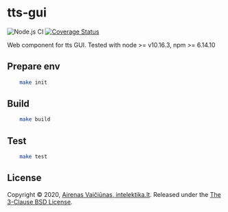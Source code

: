 # tts-gui

![Node.js CI](https://github.com/airenas/tts-gui/workflows/Node.js%20CI/badge.svg) [![Coverage Status](https://coveralls.io/repos/github/airenas/tts-gui/badge.svg)](https://coveralls.io/github/airenas/tts-gui)


Web component for tts GUI. Tested with node >= v10.16.3, npm >= 6.14.10

## Prepare env

```bash
    make init
```

## Build

```bash
    make build
```

## Test

```bash
    make test
```

## License

Copyright © 2020, [Airenas Vaičiūnas, intelektika.lt](https://github.com/airenas).
Released under the [The 3-Clause BSD License](LICENSE).
